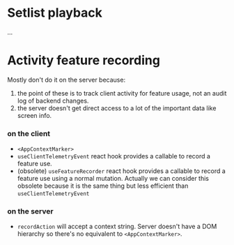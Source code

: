 # Setlist playback

...

# Activity feature recording

Mostly don't do it on the server because:

1. the point of these is to track client activity
for feature usage, not an audit log of backend changes.
2. the server doesn't get direct access to a lot of the important data like screen info.

### on the client

  * `<AppContextMarker>`
  * `useClientTelemetryEvent` react hook provides a callable to record a feature use.
  * (obsolete) `useFeatureRecorder` react hook provides a callable to record a feature use using a normal mutation. Actually we can consider this obsolete because it is the same thing but less efficient than `useClientTelemetryEvent`

### on the server

  * `recordAction` will accept a context string. Server doesn't have a DOM hierarchy so there's no equivalent to `<AppContextMarker>`.
